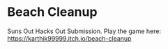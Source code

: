 # Beach Cleanup 
Suns Out Hacks Out Submission. Play the game here: https://karthik99999.itch.io/beach-cleanup
